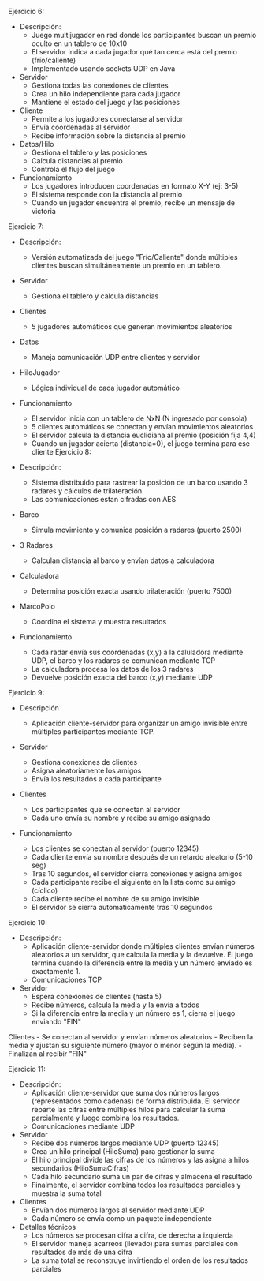 Ejercicio 6:
  - Descripción:
    - Juego multijugador en red donde los participantes buscan un premio oculto en un tablero de 10x10
    - El servidor indica a cada jugador qué tan cerca está del premio (frío/caliente)
    - Implementado usando sockets UDP en Java
  - Servidor 
    - Gestiona todas las conexiones de clientes
    - Crea un hilo independiente para cada jugador
    - Mantiene el estado del juego y las posiciones
  - Cliente
    - Permite a los jugadores conectarse al servidor
    - Envía coordenadas al servidor
    - Recibe información sobre la distancia al premio
  - Datos/Hilo
    - Gestiona el tablero y las posiciones
    - Calcula distancias al premio
    - Controla el flujo del juego
  - Funcionamiento
    - Los jugadores introducen coordenadas en formato X-Y (ej: 3-5)
    - El sistema responde con la distancia al premio
    - Cuando un jugador encuentra el premio, recibe un mensaje de victoria

Ejercicio 7:
  - Descripción:
    - Versión automatizada del juego "Frío/Caliente" donde múltiples clientes buscan simultáneamente un premio en un tablero.
  - Servidor
    - Gestiona el tablero y calcula distancias
  - Clientes
    - 5 jugadores automáticos que generan movimientos aleatorios
  - Datos
    - Maneja comunicación UDP entre clientes y servidor
  - HiloJugador
    - Lógica individual de cada jugador automático
  - Funcionamiento
    - El servidor inicia con un tablero de NxN (N ingresado por consola)
    - 5 clientes automáticos se conectan y envían movimientos aleatorios
    - El servidor calcula la distancia euclidiana al premio (posición fija 4,4)
    - Cuando un jugador acierta (distancia=0), el juego termina para ese cliente
Ejercicio 8:
  - Descripción:
    - Sistema distribuido para rastrear la posición de un barco usando 3 radares y cálculos de trilateración.
    - Las comunicaciones estan cifradas con AES
  - Barco
    - Simula movimiento y comunica posición a radares (puerto 2500)
  - 3 Radares
    - Calculan distancia al barco y envían datos a calculadora 
  - Calculadora
    - Determina posición exacta usando trilateración (puerto 7500)
  - MarcoPolo
    - Coordina el sistema y muestra resultados
  
  - Funcionamiento
    - Cada radar envía sus coordenadas (x,y) a la caluladora mediante UDP, el barco y los radares se comunican mediante TCP
    - La calculadora procesa los datos de los 3 radares
    - Devuelve posición exacta del barco (x,y) mediante UDP
  
Ejercicio 9:
  - Descripción
    - Aplicación cliente-servidor para organizar un amigo invisible entre múltiples participantes mediante TCP.
  
  - Servidor
    - Gestiona conexiones de clientes
    - Asigna aleatoriamente los amigos
    - Envía los resultados a cada participante
  
  - Clientes
    - Los participantes que se conectan al servidor
    - Cada uno envía su nombre y recibe su amigo asignado
  
  - Funcionamiento
    - Los clientes se conectan al servidor (puerto 12345)
    - Cada cliente envía su nombre después de un retardo aleatorio (5-10 seg)
    - Tras 10 segundos, el servidor cierra conexiones y asigna amigos
    - Cada participante recibe el siguiente en la lista como su amigo (cíclico)
    - Cada cliente recibe el nombre de su amigo invisible
    - El servidor se cierra automáticamente tras 10 segundos
      
Ejercicio 10:
  - Descripción:
    - Aplicación cliente-servidor donde múltiples clientes envían números aleatorios a un servidor, que calcula la media y la devuelve. El juego termina cuando la diferencia entre la media y un número enviado es exactamente 1.
    - Comunicaciones TCP
  - Servidor
    - Espera conexiones de clientes (hasta 5)
    - Recibe números, calcula la media y la envía a todos
    - Si la diferencia entre la media y un número es 1, cierra el juego enviando "FIN"
  
  Clientes
    - Se conectan al servidor y envían números aleatorios
    - Reciben la media y ajustan su siguiente número (mayor o menor según la media).
    - Finalizan al recibir "FIN"

Ejercicio 11:
  - Descripción:
    - Aplicación cliente-servidor que suma dos números largos (representados como cadenas) de forma distribuida. El servidor reparte las cifras entre múltiples hilos para calcular la suma parcialmente y luego combina los resultados.
    - Comunicaciones mediante UDP
  - Servidor
    - Recibe dos números largos mediante UDP (puerto 12345)
    - Crea un hilo principal (HiloSuma) para gestionar la suma
    - El hilo principal divide las cifras de los números y las asigna a hilos secundarios (HiloSumaCifras)
    - Cada hilo secundario suma un par de cifras y almacena el resultado
    - Finalmente, el servidor combina todos los resultados parciales y muestra la suma total
  - Clientes
    - Envían dos números largos al servidor mediante UDP
    - Cada número se envía como un paquete independiente
  - Detalles técnicos
    - Los números se procesan cifra a cifra, de derecha a izquierda
    - El servidor maneja acarreos (llevado) para sumas parciales con resultados de más de una cifra
    - La suma total se reconstruye invirtiendo el orden de los resultados parciales
